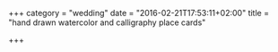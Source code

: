 +++
category = "wedding"
date = "2016-02-21T17:53:11+02:00"
title = "hand drawn watercolor and calligraphy place cards"

+++
